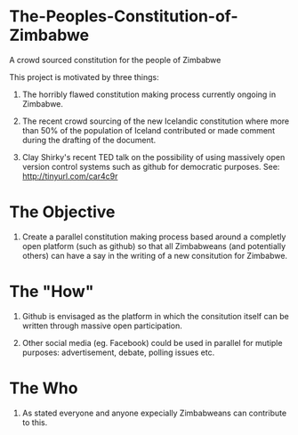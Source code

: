 The-Peoples-Constitution-of-Zimbabwe
====================================

A crowd sourced constitution for the people of Zimbabwe

This project is motivated by three things:

1. The horribly flawed constitution making process currently ongoing in Zimbabwe.

2. The recent crowd sourcing of the new Icelandic constitution where more than 50% of the population of Iceland contributed or made comment during the drafting of the document.

3. Clay Shirky's recent TED talk on the possibility of using massively open version control systems such as github for democratic purposes. See: http://tinyurl.com/car4c9r

The Objective
=============

1. Create a parallel constitution making process based around a completly open platform (such as github) so that all Zimbabweans (and potentially others) can have a say in the writing of a new consitution for Zimbabwe.

The "How"
=========

1. Github is envisaged as the platform in which the consitution itself can be written through massive open participation. 

2. Other social media (eg. Facebook) could be used in parallel for mutiple purposes: advertisement, debate, polling issues etc.

The Who
=======

1. As stated everyone and anyone expecially Zimbabweans can contribute to this.
